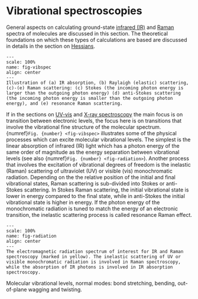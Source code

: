 Vibrational spectroscopies
==========================
General aspects on calculating ground-state [infrared (IR)](sec:ir-tutorial) and [Raman](sec:raman-tutorial) spectra of molecules are discussed in this section. The theoretical foundations on which these types of calculations are based are discussed in details in the section on [Hessians](hessians:label).

```{figure} /img/ir_raman/vibrational_spectroscopy.svg
---
scale: 100%
name: fig-vibspec
align: center
---
Illustration of (a) IR absorption, (b) Raylaigh (elastic) scattering, (c)-(e) Raman scattering: (c) Stokes (the incoming photon energy is larger than the outgoing photon energy) (d) anti-Stokes scattering (the incoming photon energy is smaller than the outgoing photon energy), and (e) resonance Raman scattering. 
```

If in the sections on [UV-vis](sec:uvvis_spec) and [X-ray spectroscopy](sec:xray_spec) the main focus is on transition between electronic levels, the focus here is on transitions that involve the vibrational fine structure of the molecular spectrum. {numref}`Fig. {number} <fig-vibspec>` illustrates some of the physical processes which can excite molecular vibrational levels. The simplest is the linear absorption of infrared (IR) light which has a photon energy of the same order of magnitude as the energy separation between vibrational levels (see also {numref}`Fig. {number} <fig-radiation>`). Another process that involves the excitation of vibrational degrees of freedom is the inelastic (Raman) scattering of ultraviolet (UV) or visible (vis) monochromatic radiation. Depending on the the relative position of the initial and final vibrational states, Raman scattering is sub-divided into Stokes or anti-Stokes scattering. In Stokes Raman scattering, the initial vibrational state is lower in energy compared to the final state, while in anti-Stokes the initial vibrational state is higher in energy. If the photon energy of the monochromatic radiation is tuned to match the energy of an electronic transition, the inelastic scattering process is called resonance Raman effect.

```{figure} /img/ir_raman/electromagnetic_radiation.svg
---
scale: 100%
name: fig-radiation
align: center
---
The electromagnetic radiation spectrum of interest for IR and Raman spectroscopy (marked in yellow). The inelastic scattering of UV or visible monochromatic radiation is involved in Raman spectroscopy, while the absorption of IR photons is involved in IR absorption spectroscopy. 
```

Molecular vibrational levels, normal modes: bond stretching, bending, out-of-plane wagging and twisting.

